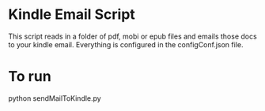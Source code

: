 # Kindle Email Script

This script reads in a folder of pdf, mobi or epub files and emails those docs to your kindle email. Everything is configured in the configConf.json file.

# To run

python sendMailToKindle.py


